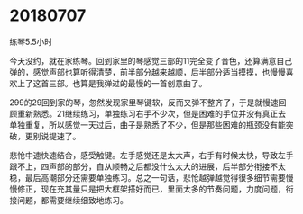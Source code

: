 # 20180707

练琴5.5小时

今天没约，就在家练琴。回到家里的琴感觉三部的11完全变了音色，还算满意自己弹的，感觉声部也算听得清楚，前半部分越来越顺，后半部分适当摸摸，也慢慢喜欢上了这首三部。也算是我弹过的最慢的一首创意曲了。

299的29回到家的琴，忽然发现家里琴键软，反而又弹不整齐了，于是就慢速回顾重新熟悉。21继续练习，单独练习右手不少次，但是困难的手位并没有真正去单独重复，所以感觉一天过后，曲子是熟悉了不少，但是那些困难的瓶颈没有能突破，更别说提速了。

悲怆中速快速结合，感受触键。左手感觉还是太大声，右手有时候太快，导致左手跟不上，四声部的部分，自从顺畅之后都没什么太大的进展，后半部分衔接不太稳，最后高潮部分还需要单独练习。总之一句话，悲怆越弹越觉得很多细节需要慢慢修正，现在充其量只是把大框架搭好而已，里面太多的节奏问题，力度问题，衔接问题，都需要继续细致地练习。
